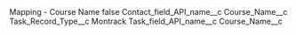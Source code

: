 <?xml version="1.0" encoding="UTF-8"?>
<CustomMetadata xmlns="http://soap.sforce.com/2006/04/metadata" xmlns:xsi="http://www.w3.org/2001/XMLSchema-instance" xmlns:xsd="http://www.w3.org/2001/XMLSchema">
    <label>Mapping - Course Name</label>
    <protected>false</protected>
    <values>
        <field>Contact_field_API_name__c</field>
        <value xsi:type="xsd:string">Course_Name__c</value>
    </values>
    <values>
        <field>Task_Record_Type__c</field>
        <value xsi:type="xsd:string">Montrack</value>
    </values>
    <values>
        <field>Task_field_API_name__c</field>
        <value xsi:type="xsd:string">Course_Name__c</value>
    </values>
</CustomMetadata>
